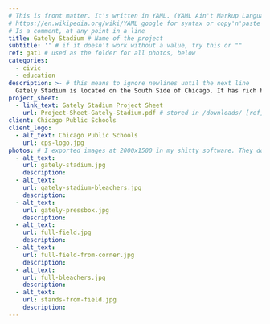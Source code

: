 ```yaml
---
# This is front matter. It's written in YAML. (YAML Ain't Markup Language)
# https://en.wikipedia.org/wiki/YAML google for syntax or copy'n'paste below
# Is a comment, at any point in a line
title: Gately Stadium # Name of the project
subtitle: '' # if it doesn't work without a value, try this or ""
ref: gat1 # used as the folder for all photos, below
categories:
  - civic
  - education
description: >- # this means to ignore newlines until the next line
  Gately Stadium is located on the South Side of Chicago. It has rich history hosting high school football games for some of the most prominent teams in the city. Aside from high school football, Gately has been home to a diverse range of sports and was notably part of the venue for the 1959 Pan Am Games.  Waechter Architects was the Architect of Record for the total renovation which began in June of 2011. The renovation includes a new field, press box, coach’s box, grandstand renovation/ restoration, building restoration, and window replacement.
project_sheet:
  - link_text: Gately Stadium Project Sheet 
    url: Project-Sheet-Gately-Stadium.pdf # stored in /downloads/ [ref], so /downloads/gat1/ in the files
client: Chicago Public Schools
client_logo:
  - alt_text: Chicago Public Schools
    url: cps-logo.jpg
photos: # I exported images at 2000x1500 in my shitty software. They don't look as crisp or dark as your originals. I tried to rename them things that made writing alt text easy, and helps search engines guess what the content is. If all your stuff has gately all over it, names and image names and alt text and etc., you will show up for this kinda thing.
  - alt_text:
    url: gately-stadium.jpg
    description:
  - alt_text:
    url: gately-stadium-bleachers.jpg
    description:
  - alt_text:
    url: gately-pressbox.jpg
    description:
  - alt_text:
    url: full-field.jpg
    description:
  - alt_text:
    url: full-field-from-corner.jpg
    description:
  - alt_text:
    url: full-bleachers.jpg
    description:
  - alt_text:
    url: stands-from-field.jpg
    description:
---
```

